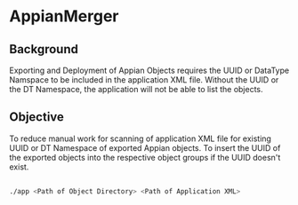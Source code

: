 # AppianMerger

## Background
Exporting and Deployment of Appian Objects requires the UUID or DataType Namspace to be included in the application XML file.
Without the UUID or the DT Namespace, the application will not be able to list the objects. 

## Objective
To reduce manual work for scanning of application XML file for existing UUID or DT Namespace of exported Appian objects. 
To insert the UUID of the exported objects into the respective object groups if the UUID doesn't exist.

## 
```bash
./app <Path of Object Directory> <Path of Application XML>
```




